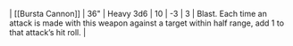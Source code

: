 | [[Bursta Cannon]] | 36"   | Heavy 3d6 | 10  | -3  | 3   | Blast. Each time an attack is made with this weapon against a target within half range, add 1 to that attack’s hit roll. | 